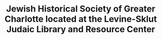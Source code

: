 ---
layout: repo
title: "Jewish Historical Society of Greater Charlotte located at the Levine-Sklut Judaic Library and Resource Center"
id: 4535
permalink: repos/4535/
---